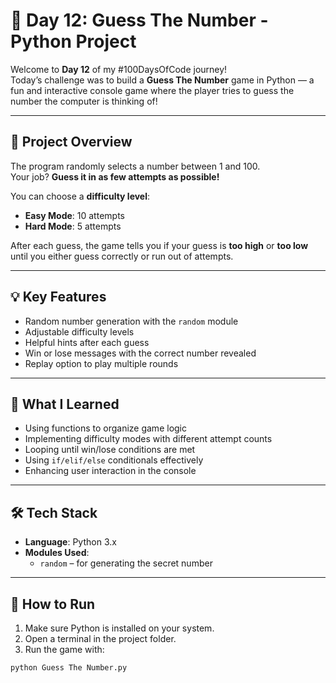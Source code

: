# 🎯 Day 12: Guess The Number - Python Project

Welcome to **Day 12** of my #100DaysOfCode journey!  
Today’s challenge was to build a **Guess The Number** game in Python — a fun and interactive console game where the player tries to guess the number the computer is thinking of!

---

## 🧩 Project Overview

The program randomly selects a number between 1 and 100.  
Your job? **Guess it in as few attempts as possible!**  

You can choose a **difficulty level**:
- **Easy Mode**: 10 attempts
- **Hard Mode**: 5 attempts

After each guess, the game tells you if your guess is **too high** or **too low** until you either guess correctly or run out of attempts.

---

## 💡 Key Features

- Random number generation with the `random` module
- Adjustable difficulty levels
- Helpful hints after each guess
- Win or lose messages with the correct number revealed
- Replay option to play multiple rounds

---

## 🧠 What I Learned

- Using functions to organize game logic
- Implementing difficulty modes with different attempt counts
- Looping until win/lose conditions are met
- Using `if/elif/else` conditionals effectively
- Enhancing user interaction in the console

---

## 🛠️ Tech Stack

- **Language**: Python 3.x  
- **Modules Used**:
  - `random` – for generating the secret number

---

## 🚀 How to Run

1. Make sure Python is installed on your system.
2. Open a terminal in the project folder.
3. Run the game with:

```bash
python Guess The Number.py
